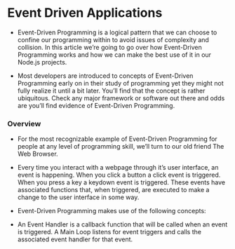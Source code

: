 # Event Driven Applications

- Event-Driven Programming is a logical pattern that we can choose to confine our programming within to avoid issues of complexity and collision. In this article we’re going to go over how Event-Driven Programming works and how we can make the best use of it in our Node.js projects.

- Most developers are introduced to concepts of Event-Driven Programming early on in their study of programming yet they might not fully realize it until a bit later. You’ll find that the concept is rather ubiquitous. Check any major framework or software out there and odds are you’ll find evidence of Event-Driven Programming.

### Overview
- For the most recognizable example of Event-Driven Programming for people at any level of programming skill, we’ll turn to our old friend The Web Browser.

- Every time you interact with a webpage through it’s user interface, an event is happening. When you click a button a click event is triggered. When you press a key a keydown event is triggered. These events have associated functions that, when triggered, are executed to make a change to the user interface in some way.

- Event-Driven Programming makes use of the following concepts:

- An Event Handler is a callback function that will be called when an event is triggered.
A Main Loop listens for event triggers and calls the associated event handler for that event.